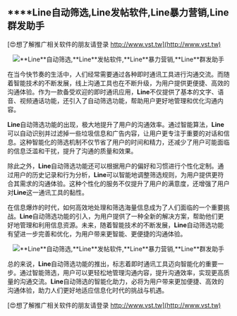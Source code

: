 ## ****Line**自动筛选,**Line**发帖软件,**Line**暴力营销,**Line**群发助手**

[😍想了解推广相关软件的朋友请登录 http://www.vst.tw](http://www.vst.tw)

 <center><img src="https://vst.tw/MP4/tuiguang/png/2.png" alt="**Line**自动筛选,**Line**发帖软件,**Line**暴力营销,**Line**群发助手"></center>

在当今快节奏的生活中，人们经常需要通过各种即时通讯工具进行沟通交流。而随着智能技术的不断发展，线上沟通工具也在不断升级，为用户提供更便捷、高效的沟通体验。作为一款备受欢迎的即时通讯应用，**Line**不仅提供了基本的文字、语音、视频通话功能，还引入了自动筛选功能，帮助用户更好地管理和优化沟通内容。

**Line**自动筛选功能的出现，极大地提升了用户的沟通效率。通过智能算法，**Line**可以自动识别并过滤掉一些垃圾信息和广告内容，让用户更专注于重要的对话和信息。这种智能化的筛选机制不仅节省了用户的时间和精力，还减少了用户可能面临的信息泛滥和干扰，提升了沟通的质量和效果。

除此之外，**Line**自动筛选功能还可以根据用户的偏好和习惯进行个性化定制。通过用户的历史记录和行为分析，**Line**可以智能地调整筛选规则，为用户提供更符合其需求的沟通体验。这种个性化的服务不仅提升了用户的满意度，还增强了用户对**Line**这一通讯工具的黏性。

在信息爆炸的时代，如何高效地处理和筛选海量信息成为了人们面临的一个重要挑战。**Line**自动筛选功能的引入，为用户提供了一种全新的解决方案，帮助他们更好地管理和利用信息资源。未来，随着智能技术的不断发展，**Line**自动筛选功能有望进一步完善和优化，为用户带来更智能、更便捷的沟通体验。

 <center><img src="https://vst.tw/MP4/tuiguang/png/0.png" alt="**Line**自动筛选,**Line**发帖软件,**Line**暴力营销,**Line**群发助手"></center>

总的来说，**Line**自动筛选功能的推出，标志着即时通讯工具迈向智能化的重要一步。通过智能筛选，用户可以更轻松地管理沟通内容，提升沟通效率，实现更高质量的沟通交流。**Line**自动筛选的智能化助力，必将为用户带来更加便捷、高效的沟通体验，助力人们更好地适应信息化时代的挑战与机遇。

[😍想了解推广相关软件的朋友请登录 http://www.vst.tw](http://www.vst.tw)



